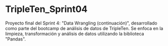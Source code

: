 # TripleTen_Sprint04
Proyecto final del Sprint 4: "Data Wrangling (continuación)", desarrollado como parte del bootcamp de análisis de datos de TripleTen. Se enfoca en la limpieza, transformación y análisis de datos utilizando la biblioteca "Pandas".
